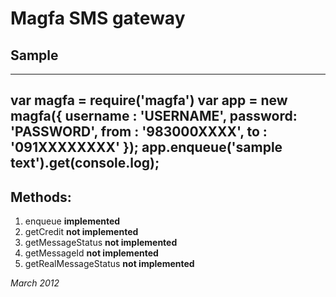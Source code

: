 # Magfa SMS gateway



## Sample
-----
var magfa = require('magfa')
var app = new magfa({
	username : 'USERNAME',
	password: 'PASSWORD',
	from : '983000XXXX',
	to : '091XXXXXXXX'
});
app.enqueue('sample text').get(console.log);
-----

## Methods:
1. enqueue **implemented**
2. getCredit	**not implemented**
3. getMessageStatus	**not implemented**
4. getMessageId	**not implemented**
5. getRealMessageStatus 	**not implemented**


_March 2012_